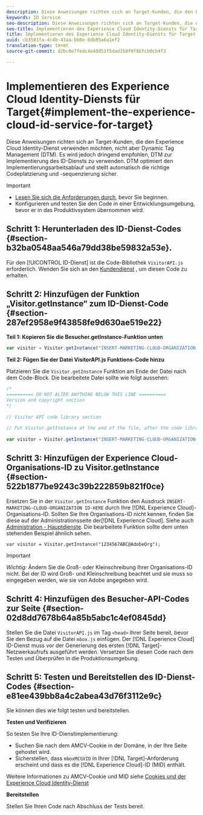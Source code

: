 ```yaml
---
description: Diese Anweisungen richten sich an Target-Kunden, die den Experience Cloud Identity-Dienst verwenden möchten, nicht aber Dynamic Tag Management (DTM). Es wird jedoch dringend empfohlen, DTM zur Implementierung des ID-Diensts zu verwenden. DTM optimiert den Implementierungsarbeitsablauf und stellt automatisch die richtige Codeplatzierung und -sequenzierung sicher.
keywords: ID Service
seo-description: Diese Anweisungen richten sich an Target-Kunden, die den Experience Cloud Identity-Dienst verwenden möchten, nicht aber Dynamic Tag Management (DTM). Es wird jedoch dringend empfohlen, DTM zur Implementierung des ID-Diensts zu verwenden. DTM optimiert den Implementierungsarbeitsablauf und stellt automatisch die richtige Codeplatzierung und -sequenzierung sicher.
seo-title: Implementieren des Experience Cloud Identity-Diensts für Target
title: Implementieren des Experience Cloud Identity-Diensts für Target
uuid: cb3581fa-4c4b-43aa-bb8e-8db85a6a1ef2
translation-type: tm+mt
source-git-commit: d2bc0e7fedc4e48d51f5dad158f9f8bfcb0cb4f3

---
```



# Implementieren des Experience Cloud Identity-Diensts für Target{#implement-the-experience-cloud-id-service-for-target}

Diese Anweisungen richten sich an Target-Kunden, die den Experience Cloud Identity-Dienst verwenden möchten, nicht aber Dynamic Tag Management (DTM). Es wird jedoch dringend empfohlen, DTM zur Implementierung des ID-Diensts zu verwenden. DTM optimiert den Implementierungsarbeitsablauf und stellt automatisch die richtige Codeplatzierung und -sequenzierung sicher.

>[!IMPORTANT]
>
>* [Lesen Sie sich die Anforderungen durch,](../reference/requirements.md) bevor Sie beginnen.
>* Konfigurieren und testen Sie den Code in einer Entwicklungsumgebung, bevor er in das Produktivsystem übernommen wird.
>



## Schritt 1: Herunterladen des ID-Dienst-Codes {#section-b32ba0548aa546a79dd38be59832a53e}.

Für den [!UICONTROL ID-Dienst] ist die Code-Bibliothek `VisitorAPI.js` erforderlich. Wenden Sie sich an den [Kundendienst](https://helpx.adobe.com/de/marketing-cloud/contact-support.html) , um diesen Code zu erhalten.

## Schritt 2: Hinzufügen der Funktion „Visitor.getInstance“ zum ID-Dienst-Code {#section-287ef2958e9f43858fe9d630ae519e22}

**Teil 1: Kopieren Sie die Besucher.getInstance-Funktion unten**

```js
var visitor = Visitor.getInstance("INSERT-MARKETING-CLOUD-ORGANIZATION ID-HERE"); 
```

**Teil 2: Fügen Sie der Datei VisitorAPI.js Funktions-Code hinzu**

Platzieren Sie die `Visitor.getInstance` Funktion am Ende der Datei nach dem Code-Block. Die bearbeitete Datei sollte wie folgt aussehen:

```js
/* 
========== DO NOT ALTER ANYTHING BELOW THIS LINE ========== 
Version and copyright section 
*/ 
 
// Visitor API code library section 
 
// Put Visitor.getInstance at the end of the file, after the code library 
 
var visitor = Visitor.getInstance("INSERT-MARKETING-CLOUD-ORGANIZATION ID-HERE");
```

## Schritt 3: Hinzufügen der Experience Cloud-Organisations-ID zu Visitor.getInstance {#section-522b1877be9243c39b222859b821f0ce}

Ersetzen Sie in der `Visitor.getInstance` Funktion den Ausdruck `INSERT-MARKETING-CLOUD-ORGANIZATION ID-HERE` durch Ihre [!DNL Experience Cloud]-Organisations-ID. Sollten Sie Ihre Organisations-ID nicht kennen, finden Sie diese auf der Administrationsseite der[!DNL Experience Cloud]. Siehe auch [Administration - Hauptdienste](https://docs.adobe.com/content/help/de-DE/core-services/interface/manage-users-and-products/admin-getting-started.html). Die bearbeitete Funktion sollte dem unten stehenden Beispiel ähnlich sehen.

`var visitor = Visitor.getInstance("1234567ABC@AdobeOrg");`

>[!IMPORTANT]
>
>*Wichtig:* Ändern Sie die Groß- oder Kleinschreibung Ihrer Organisations-ID nicht. Bei der ID wird Groß- und Kleinschreibung beachtet und sie muss so eingegeben werden, wie sie von Adobe angegeben wird.

## Schritt 4: Hinzufügen des Besucher-API-Codes zur Seite {#section-02d8dd7678b64a85b5abc1c4ef0845dd}

Stellen Sie die Datei `VisitorAPI.js` im Tag `<head>` Ihrer Seite bereit, bevor Sie den Bezug auf die Datei `mbox.js` einfügen. Der [!DNL Experience Cloud] ID-Dienst muss vor der Generierung des ersten [!DNL Target]-Netzwerkaufrufs ausgeführt werden. Versetzen Sie diesen Code nach dem Testen und Überprüfen in die Produktionsumgebung.

## Schritt 5: Testen und Bereitstellen des ID-Dienst-Codes {#section-e81ee439bb8a4c2abea43d76f3112e9c}

Sie können dies wie folgt testen und bereitstellen.

**Testen und Verifizieren**

So testen Sie Ihre ID-Dienstimplementierung:

* Suchen Sie nach dem AMCV-Cookie in der Domäne, in der Ihre Seite gehostet wird.
* Sicherstellen, dass `mboxMCGVID` in Ihrer [!DNL Target]-Anforderung erscheint und dass es die [!DNL Experience Cloud]-ID (MID) enthält.

Weitere Informationen zu AMCV-Cookie und MID siehe [Cookies und der Experience Cloud Identity-Dienst](../introduction/cookies.md)

**Bereitstellen**

Stellen Sie Ihren Code nach Abschluss der Tests bereit.
